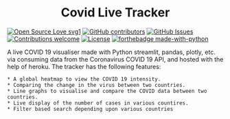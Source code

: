 <h1 align="center">Covid Live Tracker</h1>

[![Open Source Love svg1](https://badges.frapsoft.com/os/v1/open-source.svg?v=103)](https://github.com/zatch3301/)
[![GitHub contributors](https://img.shields.io/github/contributors/zatch3301/covid-live-update.svg)](https://GitHub.com/zatch3301/covid-live-update/contributors/)
[![GitHub Issues](https://img.shields.io/github/issues/zatch3301/covid-live-update.svg)](https://github.com/zatch3301/covid-live-update/issues)
[![Contributions welcome](https://img.shields.io/badge/contributions-welcome-orange.svg)](https://github.com/zatch3301/covid-live-update/)
[![License](https://img.shields.io/badge/license-MIT-blue.svg)](https://opensource.org/licenses/MIT)
[![forthebadge made-with-python](http://ForTheBadge.com/images/badges/made-with-python.svg)](https://www.python.org/)

A live COVID 19 visualiser made with Python streamlit, pandas, plotly, etc. via consuming data from the Coronavirus COVID 19 API, and hosted with the help of heroku. The tracker has the following features:

    * A global heatmap to view the COVID 19 intensity.
    * Comparing the change in the virus between two countries.
    * Line graphs to visualise and compare the COVID data between two countries.
    * Live display of the number of cases in various countires.
    * Filter based search depending upon various countries   
